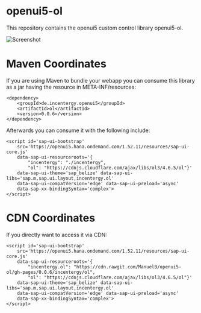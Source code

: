 # openui5-ol
This repository contains the openui5 custom control library openui5-ol.

![Screenshot](https://raw.github.com/ManuelB/openui5-ol/master/docs/OpenUI5-OpenLayers-Integration.png "Screenshot")

# Maven Coordinates

If you are using Maven to bundle your webapp you can consume this library as a jar having the resource in META-INF/resources:

```
<dependency>
    <groupId>de.incentergy.openui5</groupId>
    <artifactId>ol</artifactId>
    <version>0.0.6</version>
</dependency>
```

Afterwards you can consume it with the following include:

```
<script id='sap-ui-bootstrap'
	src='https://openui5.hana.ondemand.com/1.52.11/resources/sap-ui-core.js'
	data-sap-ui-resourceroots='{
        "incentergy": "./incentergy",
        "ol": "https://cdnjs.cloudflare.com/ajax/libs/ol3/4.6.5/ol"}'
	data-sap-ui-theme='sap_belize' data-sap-ui-libs='sap.m,sap.ui.layout,incentergy.ol'
	data-sap-ui-compatVersion='edge' data-sap-ui-preload='async'
	data-sap-xx-bindingSyntax='complex'>
</script>
```

# CDN Coordinates

If you directly want to access it via CDN:

```
<script id='sap-ui-bootstrap'
	src='https://openui5.hana.ondemand.com/1.52.11/resources/sap-ui-core.js'
	data-sap-ui-resourceroots='{
        "incentergy.ol": "https://cdn.rawgit.com/ManuelB/openui5-ol/gh-pages/0.0.6/incentergy/ol",
        "ol": "https://cdnjs.cloudflare.com/ajax/libs/ol3/4.6.5/ol"}'
	data-sap-ui-theme='sap_belize' data-sap-ui-libs='sap.m,sap.ui.layout,incentergy.ol'
	data-sap-ui-compatVersion='edge' data-sap-ui-preload='async'
	data-sap-xx-bindingSyntax='complex'>
</script>
```

